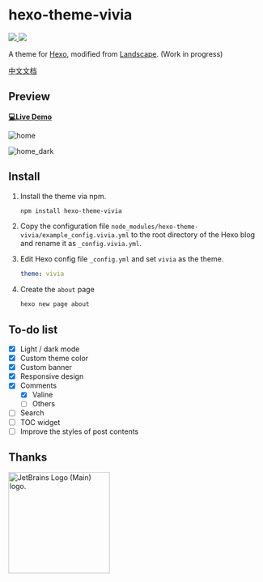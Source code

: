 # hexo-theme-vivia

<a href="https://www.npmjs.com/package/hexo-theme-vivia">
   <img src="https://img.shields.io/npm/v/hexo-theme-vivia"/>
</a>
<a href="https://github.com/saicaca/hexo-theme-vivia/blob/main/LICENSE">
   <img src="https://img.shields.io/github/license/saicaca/hexo-theme-vivia"/>
</a>

A theme for [Hexo](https://hexo.io/), modified from [Landscape](https://github.com/hexojs/hexo-theme-landscape). (Work in progress)

[中文文档](https://github.com/saicaca/hexo-theme-vivia/edit/main/README.zh-CN.md)

## Preview

**[💻Live Demo](https://saicaca.github.io/vivia-preview/)**

![home](preview/home.png)

![home_dark](preview/home-dark.png)

## Install

1. Install the theme via npm.

   ```bash
   npm install hexo-theme-vivia
   ```
   
2. Copy the configuration file `node_modules/hexo-theme-vivia/example_config.vivia.yml` to the root directory of the Hexo blog and rename it as `_config.vivia.yml`.

3. Edit Hexo config file `_config.yml` and set `vivia` as the theme.

   ```yaml
   theme: vivia
   ```

4. Create the `about` page

   ```bash
   hexo new page about
   ```

## To-do list

- [x] Light / dark mode
- [x] Custom theme color
- [x] Custom banner
- [x] Responsive design
- [x] Comments
  - [x] Valine
  - [ ] Others
- [ ] Search
- [ ] TOC widget
- [ ] Improve the styles of post contents

## Thanks
<a href="https://jb.gg/OpenSourceSupport">
   <img src="https://resources.jetbrains.com/storage/products/company/brand/logos/jb_beam.png" alt="JetBrains Logo (Main) logo." width="200px" height="200px">
</a>
